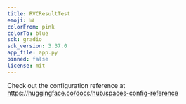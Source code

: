 ```yaml
---
title: RVCResultTest
emoji: 📊
colorFrom: pink
colorTo: blue
sdk: gradio
sdk_version: 3.37.0
app_file: app.py
pinned: false
license: mit
---
```


Check out the configuration reference at https://huggingface.co/docs/hub/spaces-config-reference
